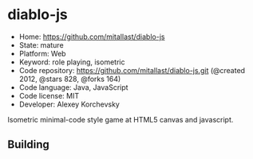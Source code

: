 # diablo-js

- Home: https://github.com/mitallast/diablo-js
- State: mature
- Platform: Web
- Keyword: role playing, isometric
- Code repository: https://github.com/mitallast/diablo-js.git (@created 2012, @stars 828, @forks 164)
- Code language: Java, JavaScript
- Code license: MIT
- Developer: Alexey Korchevsky

Isometric minimal-code style game at HTML5 canvas and javascript.

## Building
